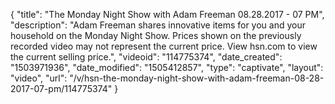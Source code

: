 {
    "title": "The Monday Night Show with Adam Freeman 08.28.2017 - 07 PM",
    "description": "Adam Freeman shares innovative items for you and your household on the Monday Night Show.  Prices shown on the previously recorded video may not represent the current price. View hsn.com to view the current selling price.",
    "videoid": "114775374",
    "date_created": "1503971936",
    "date_modified": "1505412857",
    "type": "captivate",
    "layout": "video",
    "url": "\/v\/hsn-the-monday-night-show-with-adam-freeman-08-28-2017-07-pm\/114775374"
}